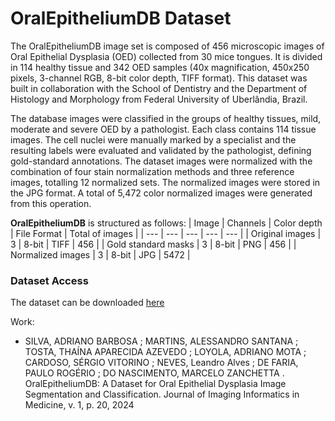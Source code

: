 # OralEpitheliumDB Dataset

The OralEpitheliumDB image set is composed of 456 microscopic images of Oral Epithelial Dysplasia (OED) collected from 30 mice tongues. It is divided in 114 healthy tissue and 342 OED samples (40x magnification, 450x250 pixels, 3-channel RGB, 8-bit color depth, TIFF format). This dataset was built in collaboration with the School of Dentistry and the Department of Histology and Morphology from Federal University of Uberlândia, Brazil.

The database images were classified in the groups of healthy tissues, mild, moderate and severe OED by a pathologist. Each class contains 114 tissue images.
The cell nuclei were manually marked by a specialist and the resulting labels were evaluated and validated by the pathologist, defining gold-standard annotations.
The dataset images were normalized with the combination of four stain normalization methods and three reference images, totalling 12 normalized sets. The normalized images were stored in the JPG format. A total of 5,472 color normalized images were generated from this operation.

**OralEpitheliumDB** is structured as follows:
| Image | Channels | Color depth | File Format | Total of images |
| --- | --- | --- | --- | --- |
| Original images | 3 | 8-bit | TIFF | 456 |
| Gold standard masks | 3 | 8-bit | PNG | 456 |
| Normalized images | 3 | 8-bit | JPG | 5472 |

### Dataset Access
The dataset can be downloaded [here](https://ufubr-my.sharepoint.com/:f:/g/personal/adriano_barbosa_ufu_br/Erdu9z-S9txJjG5AAcuOgL4BrKAjqRYPCyDWmAqohIpqCg?e=1scP08)

Work:
- SILVA, ADRIANO BARBOSA ; MARTINS, ALESSANDRO SANTANA ; TOSTA, THAÍNA APARECIDA AZEVEDO ; LOYOLA, ADRIANO MOTA ; CARDOSO, SÉRGIO VITORINO ; NEVES, Leandro Alves ; DE FARIA, PAULO ROGÉRIO ; DO NASCIMENTO, MARCELO ZANCHETTA . OralEpitheliumDB: A Dataset for Oral Epithelial Dysplasia Image Segmentation and Classification. Journal of Imaging Informatics in Medicine, v. 1, p. 20, 2024
